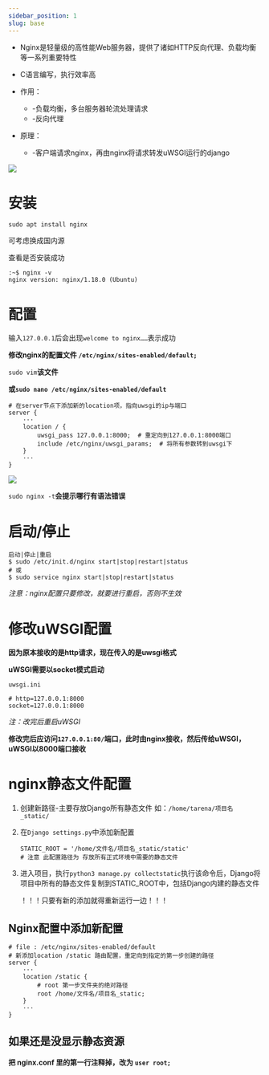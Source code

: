 ```yaml
---
sidebar_position: 1
slug: base
---
```



- Nginx是轻量级的高性能Web服务器，提供了诸如HTTP反向代理、负载均衡等一系列重要特性
- C语言编写，执行效率高
- 作用：
  - -负载均衡，多台服务器轮流处理请求
  - -反向代理

- 原理：
  - -客户端请求nginx，再由nginx将请求转发uWSGI运行的django

![](https://happlay-docs.oss-cn-beijing.aliyuncs.com/docs/Snipaste_2024-03-16_20-53-57.png)

# 安装

```
sudo apt install nginx
```

可考虑换成国内源

查看是否安装成功

```
:~$ nginx -v
nginx version: nginx/1.18.0 (Ubuntu)
```

# 配置

输入`127.0.0.1`后会出现`welcome to nginx……`表示成功

**修改nginx的配置文件 `/etc/nginx/sites-enabled/default;`**

`sudo vim`**该文件**

**或`sudo nano /etc/nginx/sites-enabled/default`**

```
# 在server节点下添加新的location项，指向uwsgi的ip与端口
server {
	···
	location / {
		uwsgi_pass 127.0.0.1:8000;  # 重定向到127.0.0.1:8000端口
		include /etc/nginx/uwsgi_params;  # 将所有参数转到uwsgi下
	}
	···
}
```

![](https://happlay-docs.oss-cn-beijing.aliyuncs.com/docs/Snipaste_2024-03-16_21-19-55.png)

`sudo nginx -t`**会提示哪行有语法错误**

# 启动/停止

```
启动|停止|重启
$ sudo /etc/init.d/nginx start|stop|restart|status
# 或
$ sudo service nginx start|stop|restart|status
```

*注意：nginx配置只要修改，就要进行重启，否则不生效*

# 修改uWSGI配置

**因为原本接收的是http请求，现在传入的是uwsgi格式**

**uWSGI需要以socket模式启动**

`uwsgi.ini`

```
# http=127.0.0.1:8000
socket=127.0.0.1:8000
```

*注：改完后重启uWSGI*

**修改完后应访问`127.0.0.1:80/`端口，此时由nginx接收，然后传给uWSGI，uWSGI以8000端口接收**

# nginx静态文件配置

1. 创建新路径-主要存放Django所有静态文件 如：`/home/tarena/项目名_static/`

2. 在`Django settings.py`中添加新配置

   ```
   STATIC_ROOT = '/home/文件名/项目名_static/static'
   # 注意 此配置路径为 存放所有正式环境中需要的静态文件
   ```

3. 进入项目，执行`python3 manage.py collectstatic`执行该命令后，Django将项目中所有的静态文件复制到STATIC_ROOT中，包括Django内建的静态文件

   ！！！只要有新的添加就得重新运行一边！！！

## Nginx配置中添加新配置

```
# file : /etc/nginx/sites-enabled/default
# 新添加location /static 路由配置，重定向到指定的第一步创建的路径
server {
	···
	location /static {
		# root 第一步文件夹的绝对路径
		root /home/文件名/项目名_static;
	}
	···
}
```

## 如果还是没显示静态资源

**把 nginx.conf 里的第一行注释掉，改为 `user root;`**


